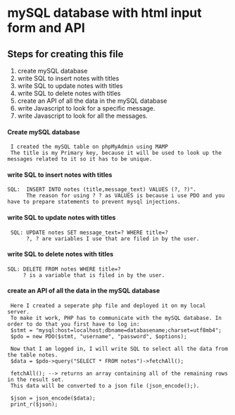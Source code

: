 # mySQL database with html input form and API 
## Steps for creating this file
  1. create mySQL database
  2. write SQL to insert notes with titles
  3. write SQL to update notes with titles
  4. write SQL to delete notes with titles
  5. create an API of all the data in the mySQL database 
  6. write Javascript to look for a specific message. 
  7. write Javascript to look for all the messages. 

#### Create mySQL database
     I created the mySQL table on phpMyAdmin using MAMP
     The title is my Primary key, because it will be used to look up the messages related to it so it has to be unique. 
#### write SQL to insert notes with titles
    SQL:  INSERT INTO notes (title,message_text) VALUES (?, ?)". 
          The reason for using ? ? as VALUES is because i use PDO and you have to prepare statements to prevent mysql injections. 
    
#### write SQL to update notes with titles
     SQL: UPDATE notes SET message_text=? WHERE title=?
          ?, ? are variables I use that are filed in by the user. 
     
#### write SQL to delete notes with titles
    SQL: DELETE FROM notes WHERE title=?
         ? is a variable that is filed in by the user. 
    
#### create an API of all the data in the mySQL database
     Here I created a seperate php file and deployed it on my local server. 
     To make it work, PHP has to communicate with the mySQL database. In order to do that you first have to log in: 
     $stmt = "mysql:host=localhost;dbname=databasename;charset=utf8mb4";     
     $pdo = new PDO($stmt, "username", "password", $options);
     
     Now that I am logged in, I will write SQL to select all the data from the table notes. 
     $data = $pdo->query("SELECT * FROM notes")->fetchAll();
     
     fetchAll(); --> returns an array containing all of the remaining rows in the result set.
     This data will be converted to a json file (json_encode();).
     
     $json = json_encode($data);
     print_r($json); 

